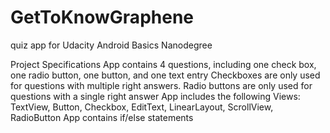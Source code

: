 # GetToKnowGraphene
quiz app for Udacity Android Basics Nanodegree

Project Specifications
App contains 4 questions, including one check box, one radio button, one button, and one text entry
Checkboxes are only used for questions with multiple right answers. Radio buttons are only used for questions with a single right answer
App includes the following Views: TextView, Button, Checkbox, EditText, LinearLayout, ScrollView, RadioButton
App contains if/else statements

